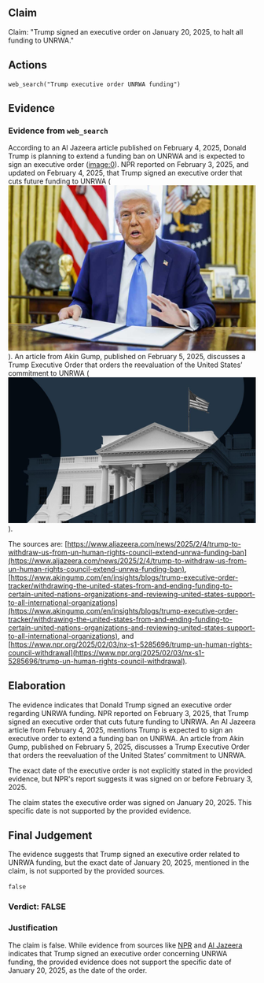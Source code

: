 ## Claim
Claim: "Trump signed an executive order on January 20, 2025, to halt all funding to UNRWA."

## Actions
```
web_search("Trump executive order UNRWA funding")
```

## Evidence
### Evidence from `web_search`
According to an Al Jazeera article published on February 4, 2025, Donald Trump is planning to extend a funding ban on UNRWA and is expected to sign an executive order (<image:0>). NPR reported on February 3, 2025, and updated on February 4, 2025, that Trump signed an executive order that cuts future funding to UNRWA (![image 3720](media/2025-08-23_00-35-1755909301-490503.jpg)). An article from Akin Gump, published on February 5, 2025, discusses a Trump Executive Order that orders the reevaluation of the United States’ commitment to UNRWA (![image 3709](media/2025-08-23_00-34-1755909288-981428.jpg)).

The sources are: [https://www.aljazeera.com/news/2025/2/4/trump-to-withdraw-us-from-un-human-rights-council-extend-unrwa-funding-ban](https://www.aljazeera.com/news/2025/2/4/trump-to-withdraw-us-from-un-human-rights-council-extend-unrwa-funding-ban), [https://www.akingump.com/en/insights/blogs/trump-executive-order-tracker/withdrawing-the-united-states-from-and-ending-funding-to-certain-united-nations-organizations-and-reviewing-united-states-support-to-all-international-organizations](https://www.akingump.com/en/insights/blogs/trump-executive-order-tracker/withdrawing-the-united-states-from-and-ending-funding-to-certain-united-nations-organizations-and-reviewing-united-states-support-to-all-international-organizations), and [https://www.npr.org/2025/02/03/nx-s1-5285696/trump-un-human-rights-council-withdrawal](https://www.npr.org/2025/02/03/nx-s1-5285696/trump-un-human-rights-council-withdrawal).


## Elaboration
The evidence indicates that Donald Trump signed an executive order regarding UNRWA funding. NPR reported on February 3, 2025, that Trump signed an executive order that cuts future funding to UNRWA. An Al Jazeera article from February 4, 2025, mentions Trump is expected to sign an executive order to extend a funding ban on UNRWA. An article from Akin Gump, published on February 5, 2025, discusses a Trump Executive Order that orders the reevaluation of the United States’ commitment to UNRWA.

The exact date of the executive order is not explicitly stated in the provided evidence, but NPR's report suggests it was signed on or before February 3, 2025.

The claim states the executive order was signed on January 20, 2025. This specific date is not supported by the provided evidence.


## Final Judgement
The evidence suggests that Trump signed an executive order related to UNRWA funding, but the exact date of January 20, 2025, mentioned in the claim, is not supported by the provided sources.

`false`


### Verdict: FALSE

### Justification
The claim is false. While evidence from sources like [NPR](https://www.npr.org/2025/02/03/nx-s1-5285696/trump-un-human-rights-council-withdrawal) and [Al Jazeera](https://www.aljazeera.com/news/2025/2/4/trump-to-withdraw-us-from-un-human-rights-council-extend-unrwa-funding-ban) indicates that Trump signed an executive order concerning UNRWA funding, the provided evidence does not support the specific date of January 20, 2025, as the date of the order.
